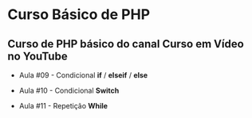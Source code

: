 # Curso Básico de PHP
## Curso de PHP básico do canal Curso em Vídeo no YouTube



- Aula #09 - Condicional **if** / **elseif** / **else**

- Aula #10 - Condicional **Switch**

- Aula #11 - Repetição **While**





